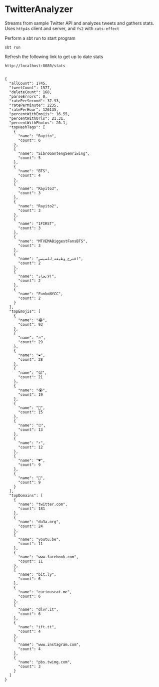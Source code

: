 # TwitterAnalyzer

Streams from sample Twitter API and analyzes tweets and gathers stats.
Uses `http4s` client and server, and `fs2` with `cats-effect`

Perform a sbt run to start program

    sbt run

Refresh the following link to get up to date stats

    http://localhost:8080/stats


    {
      "allCount": 1745,
      "tweetCount": 1577,
      "deleteCount": 168,
      "parseErrors": 0,
      "ratePerSecond": 37.93,
      "ratePerMinute": 2235,
      "ratePerHour": 126135,
      "percentWithEmojis": 16.55,
      "percentWithUrls": 21.31,
      "percentWithPhotos": 20.1,
      "topHashTags": [
        {
          "name": "Rayito",
          "count": 6
        },
        {
          "name": "SibroGantengSemriwing",
          "count": 5
        },
        {
          "name": "BTS",
          "count": 4
        },
        {
          "name": "Rayito3",
          "count": 3
        },
        {
          "name": "Rayito2",
          "count": 3
        },
        {
          "name": "1FIRST",
          "count": 3
        },
        {
          "name": "MTVEMABiggestFansBTS",
          "count": 3
        },
        {
          "name": "اقترح_وظيفه_للسيسي",
          "count": 2
        },
        {
          "name": "الاتحاد",
          "count": 2
        },
        {
          "name": "FunkoNYCC",
          "count": 2
        }
      ],
      "topEmojis": [
        {
          "name": "😂",
          "count": 93
        },
        {
          "name": "🔥",
          "count": 29
        },
        {
          "name": "❤",
          "count": 28
        },
        {
          "name": "😍",
          "count": 21
        },
        {
          "name": "😭",
          "count": 19
        },
        {
          "name": "👏",
          "count": 15
        },
        {
          "name": "🙄",
          "count": 13
        },
        {
          "name": "⚡",
          "count": 12
        },
        {
          "name": "♥",
          "count": 9
        },
        {
          "name": "🙏",
          "count": 9
        }
      ],
      "topDomains": [
        {
          "name": "twitter.com",
          "count": 181
        },
        {
          "name": "du3a.org",
          "count": 24
        },
        {
          "name": "youtu.be",
          "count": 11
        },
        {
          "name": "www.facebook.com",
          "count": 11
        },
        {
          "name": "bit.ly",
          "count": 6
        },
        {
          "name": "curiouscat.me",
          "count": 6
        },
        {
          "name": "dlvr.it",
          "count": 6
        },
        {
          "name": "ift.tt",
          "count": 4
        },
        {
          "name": "www.instagram.com",
          "count": 4
        },
        {
          "name": "pbs.twimg.com",
          "count": 3
        }
      ]
    }
